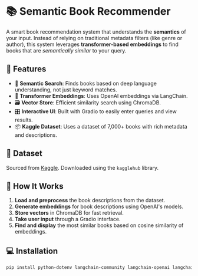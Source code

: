 # 📚 Semantic Book Recommender

A smart book recommendation system that understands the **semantics** of your input. Instead of relying on traditional metadata filters (like genre or author), this system leverages **transformer-based embeddings** to find books that are *semantically similar* to your query.

## 🚀 Features

- 🔎 **Semantic Search**: Finds books based on deep language understanding, not just keyword matches.
- 🧠 **Transformer Embeddings**: Uses OpenAI embeddings via LangChain.
- 🗃️ **Vector Store**: Efficient similarity search using ChromaDB.
- 🎛️ **Interactive UI**: Built with Gradio to easily enter queries and view results.
- 📦 **Kaggle Dataset**: Uses a dataset of 7,000+ books with rich metadata and descriptions.

## 📁 Dataset

Sourced from [Kaggle](https://www.kaggle.com/datasets/dylanjcastillo/7k-books-with-metadata). Downloaded using the `kagglehub` library.

## 🧠 How It Works

1. **Load and preprocess** the book descriptions from the dataset.
2. **Generate embeddings** for book descriptions using OpenAI's models.
3. **Store vectors** in ChromaDB for fast retrieval.
4. **Take user input** through a Gradio interface.
5. **Find and display** the most similar books based on cosine similarity of embeddings.

## 💻 Installation

```bash
pip install python-dotenv langchain-community langchain-openai langchain-chroma transformers gradio kagglehub
